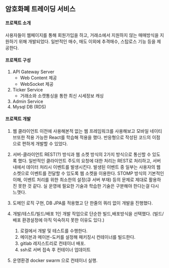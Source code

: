 ## 암호화폐 트레이딩 서비스

#### 프로젝트 소개
사용자들이 웹페이지를 통해 회원가입을 하고, 거래소에서 지원하지 않는 매매방식을 지원하기 위해 개발되었다.
일반적인 매수, 매도 이외에 추격매수, 스탑로스 기능 등을 제공한다.

#### 프로젝트 구성  
1. API Gateway Server
    - Web Content 제공
    - WebSocket 제공
2. Ticker Service
    - 거래소와 소캣통싱을 통한 최신 시세정보 캐싱
3. Admin Service
4. Mysql DB (RDS)

#### 프로젝트 개발
1. 웹 클라이언트
이전에 사용해본적 없는 웹 프레임워크를 사용해보고 모바일 네이티브또한 적용 가능한 React를 학습해 적용을 했다.
반응형으로 작성된 코드의 이점으로 편하게 개발할 수 있었다.

2. 서버-클라이언트
 REST(?) 방식과 웹 소켓 방식의 2가지 방식으로 통신할 수 있도록 했다.
일반적인 클라이언트 주도의 요청에 대한 처리는 REST로 처리하고, 서버내에서 데이터 처리시 이벤트를 발생시킨다. 발생된 이벤트 중 일부는 사용자의 웹소켓으로 이벤트를 전달할 수 있도록 웹 소켓을 이용한다.
 STOMP 방식의 기본적인 이해, 이벤트 처리를 위한 최소한의 설정(큐 서버 부재) 등의 문제로 제대로 활용하진 못한 것 같다. 실 운영에 필요한 기술과 학습한 기술은 구분해야 한다는걸 다시 느꼇다.

3. 도메인 로직 구현, DB
JPA를 적용했고 단 한줄의 쿼리 없이 개발을 진행했다. 

4. 개발/테스트/빌드/배포
1인 개발 작업으로 단순한 빌드,배포방식을 선택했다. (빌드/배포 환경설정에 아직 익숙하지 못한 이유도 있다.)
    1. 로컬에서 개발 및 테스트를 수행한다.
    2. 메이븐과 메이븐-도커를 설정해 패키징시 컨테이너를 빌드한다.
    3. gitlab 레지스트리로 컨테이너 배포.
    4. ssh로 서버 접속 후 컨테이너 업데이트

5. 운영환경
docker swarm 으로 컨테이너 실행.
